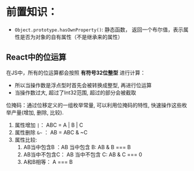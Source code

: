 # 前置知识：

- `Object.prototype.hasOwnProperty()`: 静态函数， 返回一个布尔值，表示属性是否为对象的自有属性（不是继承来的属性）

## React中的位运算
在JS中，所有的位运算都会按照 **有符号32位整型** 进行计算：
- 所以当操作数是浮点型时首先会被转换成整型, 再进行位运算
- 当操作数过大, 超过了Int32范围, 超过的部分会被截取

位掩码：通过位移定义的一组枚举常量, 可以利用位掩码的特性, 快速操作这些枚举产量(增加, 删除, 比较).

1. 属性增加 `|`： ABC = A | B | C
2. 属性删除 `&~` ： AB = ABC & ~C
3. 属性比较:
   1. AB当中包含B ：AB 当中包含 B: AB & B === B
   2. AB当中不包含C： AB 当中不包含 C: AB & C === 0
   3. A和B相等： A === B





